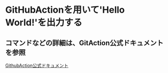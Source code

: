 # GitHubActionを用いて'Hello World!'を出力する
## コマンドなどの詳細は、GitAction公式ドキュメントを参照
[GithubAction公式ドキュメント](https://docs.github.com/ja/actions/examples/using-scripts-to-test-your-code-on-a-runner)